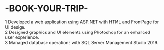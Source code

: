 # -BOOK-YOUR-TRIP-
   1 Developed a web application using ASP.NET with HTML and FrontPage for UI design.           
    2 Designed graphics and UI elements using Photoshop for an enhanced user experience.        
   3 Managed database operations with SQL Server Management Studio 2019.
